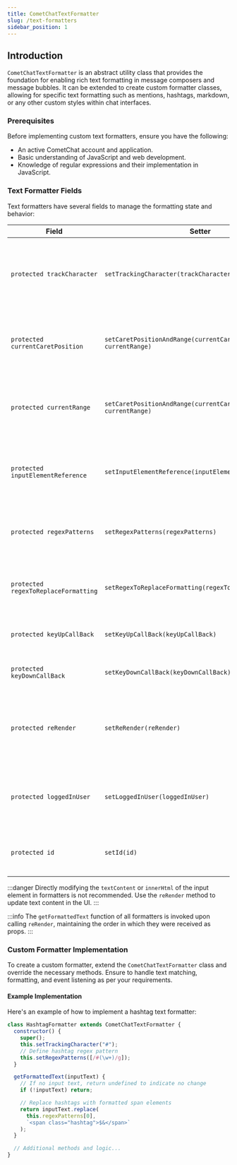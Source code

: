 ```yaml
---
title: CometChatTextFormatter
slug: /text-formatters
sidebar_position: 1
---
```


## Introduction

`CometChatTextFormatter` is an abstract utility class that provides the foundation for enabling rich text formatting in message composers and message bubbles. It can be extended to create custom formatter classes, allowing for specific text formatting such as mentions, hashtags, markdown, or any other custom styles within chat interfaces.

### Prerequisites

Before implementing custom text formatters, ensure you have the following:

- An active CometChat account and application.
- Basic understanding of JavaScript and web development.
- Knowledge of regular expressions and their implementation in JavaScript.

### Text Formatter Fields

Text formatters have several fields to manage the formatting state and behavior:

| Field                                | Setter                                                         | Description                                                                       |
| ------------------------------------ | -------------------------------------------------------------- | --------------------------------------------------------------------------------- |
| `protected trackCharacter`           | `setTrackingCharacter(trackCharacter: string)`                 | The character that triggers formatting. For hashtags, this would be `#`.          |
| `protected currentCaretPosition`     | `setCaretPositionAndRange(currentCaretPosition, currentRange)` | Current caret position or type of text selection in the input field.              |
| `protected currentRange`             | `setCaretPositionAndRange(currentCaretPosition, currentRange)` | Represents the text range selected by the user or the cursor's position.          |
| `protected inputElementReference`    | `setInputElementReference(inputElementReference)`              | Reference to the input field DOM element. Used to read `textContent`.             |
| `protected regexPatterns`            | `setRegexPatterns(regexPatterns)`                              | Regex patterns to identify specific text patterns in user input.                  |
| `protected regexToReplaceFormatting` | `setRegexToReplaceFormatting(regexToReplaceFormatting)`        | Regex patterns to replace formatted text with the original text.                  |
| `protected keyUpCallBack`            | `setKeyUpCallBack(keyUpCallBack)`                              | Callback function for 'keyup' events.                                             |
| `protected keyDownCallBack`          | `setKeyDownCallBack(keyDownCallBack)`                          | Callback function for 'keydown' events.                                           |
| `protected reRender`                 | `setReRender(reRender)`                                        | Function to trigger a re-render of the component, useful for updating UI content. |
| `protected loggedInUser`             | `setLoggedInUser(loggedInUser)`                                | The logged-in user object set by the composer and text bubbles.                   |
| `protected id`                       | `setId(id)`                                                    | A unique identifier for the formatter instance.                                   |

:::danger
Directly modifying the `textContent` or `innerHtml` of the input element in formatters is not recommended. Use the `reRender` method to update text content in the UI.
:::

:::info
The `getFormattedText` function of all formatters is invoked upon calling `reRender`, maintaining the order in which they were received as props.
:::

### Custom Formatter Implementation

To create a custom formatter, extend the `CometChatTextFormatter` class and override the necessary methods. Ensure to handle text matching, formatting, and event listening as per your requirements.

#### Example Implementation

Here's an example of how to implement a hashtag text formatter:

```javascript
class HashtagFormatter extends CometChatTextFormatter {
  constructor() {
    super();
    this.setTrackingCharacter("#");
    // Define hashtag regex pattern
    this.setRegexPatterns([/#(\w+)/g]);
  }

  getFormattedText(inputText) {
    // If no input text, return undefined to indicate no change
    if (!inputText) return;

    // Replace hashtags with formatted span elements
    return inputText.replace(
      this.regexPatterns[0],
      `<span class="hashtag">$&</span>`
    );
  }

  // Additional methods and logic...
}
```
